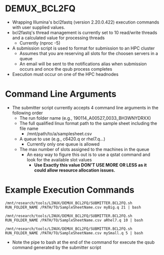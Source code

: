 # DEMUX_BCL2FQ
- Wrapping Illumina's bcl2fastq (version 2.20.0.422) execution commands with user supplied values.
- bcl2fastq's thread management is currently set to 10 read/write threads and a calculated value for processing threads
  - Currently (nproc -5)
- A submission script is used to format for submission to an HPC cluster
  - Assumes that you are reserving all slots for the choosen servers in a queue
  - An email will be sent to the notifications alias when submission occurs and once the qsub process completes
- Execution must occur on one of the HPC headnodes

# Command Line Arguments
- The submitter script currently accepts 4 command line arguments in the following order
  - The run folder name (e.g., 190114_A00527_0033_BH3WNYDRXX)
  - The full qualified linux format path to the sample sheet including the file name
    - /mnt/path/to/a/samplesheet.csv
  - A queue to use (e.g., c6420.q or rhel7.q...)
    - Currently only one queue is allowed
  - The max number of slots assigned to the machines in the queue
    - An easy way to figure this out is to use a qstat command and look for the available slot values
      - **Use Exactly this value DON'T USE MORE OR LESS as it could allow resource allocation issues.** 

# Example Execution Commands

`/mnt/research/tools/LINUX/DEMUX_BCL2FQ/SUBMITTER.BCL2FQ.sh RUN_FOLDER_NAME /PATH/TO/SampleSheetName.csv myBig.q 21 | bash`

`/mnt/research/tools/LINUX/DEMUX_BCL2FQ/SUBMITTER.BCL2FQ.sh RUN_FOLDER_NAME /PATH/TO/SampleSheetName.csv aRhel7.q 10 | bash`

`/mnt/research/tools/LINUX/DEMUX_BCL2FQ/SUBMITTER.BCL2FQ.sh RUN_FOLDER_NAME /PATH/TO/SampleSheetName.csv mySmall.q 5 | bash`

- Note the pipe to bash at the end of the command for execute the qsub command generated by the submitter script
